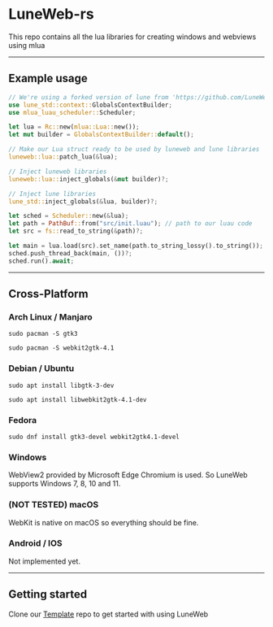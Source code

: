 # LuneWeb-rs

This repo contains all the lua libraries for creating windows and webviews using mlua

---

## Example usage

```rs
// We're using a forked version of lune from 'https://github.com/LuneWeb/lune' which allows us to use this struct called 'GlobalsContextBuilder' to customize the globals
use lune_std::context::GlobalsContextBuilder;
use mlua_luau_scheduler::Scheduler;

let lua = Rc::new(mlua::Lua::new());
let mut builder = GlobalsContextBuilder::default();

// Make our Lua struct ready to be used by luneweb and lune libraries
luneweb::lua::patch_lua(&lua);

// Inject luneweb libraries
luneweb::lua::inject_globals(&mut builder)?;

// Inject lune libraries
lune_std::inject_globals(&lua, builder)?;

let sched = Scheduler::new(&lua);
let path = PathBuf::from("src/init.luau"); // path to our luau code
let src = fs::read_to_string(&path)?;

let main = lua.load(src).set_name(path.to_string_lossy().to_string());
sched.push_thread_back(main, ())?;
sched.run().await;
```

---

## Cross-Platform

### Arch Linux / Manjaro

`sudo pacman -S gtk3`

`sudo pacman -S webkit2gtk-4.1`

### Debian / Ubuntu

`sudo apt install libgtk-3-dev`

`sudo apt install libwebkit2gtk-4.1-dev`

### Fedora

`sudo dnf install gtk3-devel webkit2gtk4.1-devel`

### Windows

WebView2 provided by Microsoft Edge Chromium is used. So LuneWeb supports Windows 7, 8, 10 and 11.

### (NOT TESTED) macOS

WebKit is native on macOS so everything should be fine.

### Android / IOS

Not implemented yet.

---

## Getting started

Clone our [Template](https://github.com/LuneWeb/LuneWeb-template) repo to get started with using LuneWeb

